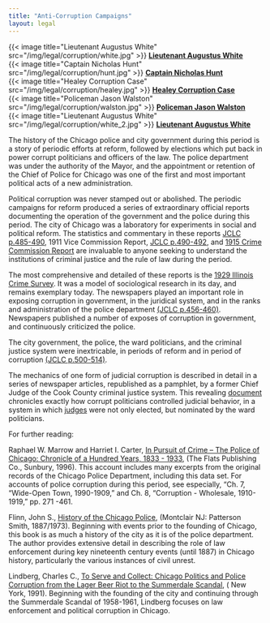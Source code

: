 ```yaml
---
title: "Anti-Corruption Campaigns"
layout: legal
---
```


<div class="tile is-ancestor">
  <div class="tile is-4 is-vertical is-parent">
    <div class="tile is-child">
      {{< image title="Lieutenant Augustus White" src="/img/legal/corruption/white.jpg" >}}
      <strong><a href="/historical/timeline/1917/446/">Lieutenant Augustus White</a></strong>
    </div>
    <div class="tile is-child">
      {{< image title="Captain Nicholas Hunt" src="/img/legal/corruption/hunt.jpg" >}}
      <strong><a href="/historical/timeline/1917/431/">Captain Nicholas Hunt</a></strong>
    </div>
    <div class="tile is-child">
      {{< image title="Healey Corruption Case" src="/img/legal/corruption/healey.jpg" >}}
      <strong><a href="/historical/timeline/1916/430/">Healey Corruption Case</a></strong>
    </div>
    <div class="tile is-child">
      {{< image title="Policeman Jason Walston" src="/img/legal/corruption/walston.jpg" >}}
      <strong><a href="/historical/timeline/1915/432/">Policeman Jason Walston</a></strong>
    </div>
    <div class="tile is-child">
      {{< image title="Lieutenant Augustus White" src="/img/legal/corruption/white_2.jpg" >}}
      <strong><a href="/historical/timeline/1917/437/">Lieutenant Augustus White</a></strong>
    </div>
  </div>
  <div class="tile is-parent">
    <div class="tile is-child">
      <p>The history of the Chicago police and city government during this period is a story of periodic efforts at reform, followed by elections which put back in power corrupt politicians and officers of the law. The police department was under the authority of the Mayor, and the appointment or retention of the Chief of Police for Chicago was one of the first and most important political acts of a new administration.</p>
      <p>Political corruption was never stamped out or abolished.  The periodic campaigns for reform produced a series of extraordinary official reports documenting the operation of the government and the police during this period.  The city of Chicago was a laboratory for experiments in social and political reform. The statistics and commentary in these reports <a href="/docs_fk/homicide/jclc485-490.pdf">JCLC p.485-490</a>, 1911 Vice Commission Report, <a href="/docs_fk/homicide/jclc490-492.pdf">JCLC p.490-492</a>, and <a href="/pubs/ccreport">1915 Crime Commission Report</a> are invaluable to anyone seeking to understand the institutions of criminal justice and the rule of law during the period.</p>
      <p>The most comprehensive and detailed of these reports is the <a href="/pubs/icc/">1929 Illinois Crime Survey</a>. It was a model of sociological research in its day, and remains exemplary today. The newspapers played an important role in exposing corruption in government, in the juridical system, and in the ranks and administration of the police department <a href="/docs_fk/homicide/jclc456-460.pdf">(JCLC p.456-460)</a>. Newspapers published a number of exposes of corruption in government, and continuously criticized the police.</p>
      <p>The city government, the police, the ward politicians, and the criminal justice system were inextricable, in periods of reform and in period of corruption <a href="/docs_fk/homicide/jclc500-514.pdf">(JCLC p.500-514)</a>.</p>
      <p>The mechanics of one form of judicial corruption is described in detail in a series of newspaper articles, republished as a pamphlet, by a former Chief Judge of the Cook County criminal justice system. This revealing <a href="/pubs/graft/">document</a> chronicles exactly how corrupt politicians controlled judicial behavior, in a system in which <a href="/historical/legal/judges/">judges</a> were not only elected, but nominated by the ward politicians.</p>
      <p>For further reading:</p>
      <p>Raphael W. Marrow and Harriet I. Carter, <a href="https://www.amazon.com/exec/obidos/tg/detail/-/1883033047/qid=1086273906/sr=1-1/ref=sr_1_1/104-5698753-1575148?v=glance&amp;s=books">In Pursuit of Crime – The Police of Chicago: Chronicle of a Hundred Years, 1833 - 1933</a>, (The Flats Publishing Co., Sunbury, 1996). This account includes many excerpts from the original records of the Chicago Police Department, including this data set. For accounts of police corruption during this period, see especially, “Ch. 7, “Wide-Open Town, 1990-1909,” and Ch. 8, “Corruption - Wholesale, 1910-1919,” pp. 271 -461.</p>
      <p>Flinn, John S., <a href="https://www.amazon.com/exec/obidos/tg/detail/-/0875851649/qid=1086273953/sr=1-2/ref=sr_1_2/104-5698753-1575148?v=glance&amp;s=books">History of the Chicago Police</a>, (Montclair NJ: Patterson Smith, 1887/1973). Beginning with events prior to the founding of Chicago, this book is as much a history of the city as it is of the police department. The author provides extensive detail in describing the role of law enforcement during key nineteenth century events (until 1887) in Chicago history, particularly the various instances of civil unrest.</p>
      <p>Lindberg, Charles C., <a href="https://www.amazon.com/exec/obidos/tg/detail/-/0275934152/qid=1086274008/sr=1-1/ref=sr_1_1/104-5698753-1575148?v=glance&amp;s=books">To Serve and Collect: Chicago Politics and Police Corruption from the Lager Beer Riot to the Summerdale Scandal</a>, ( New York, 1991). Beginning with the founding of the city and continuing through the Summerdale Scandal of 1958-1961, Lindberg focuses on law enforcement and political corruption in Chicago.</p>
    </div>
  </div>
</div>
